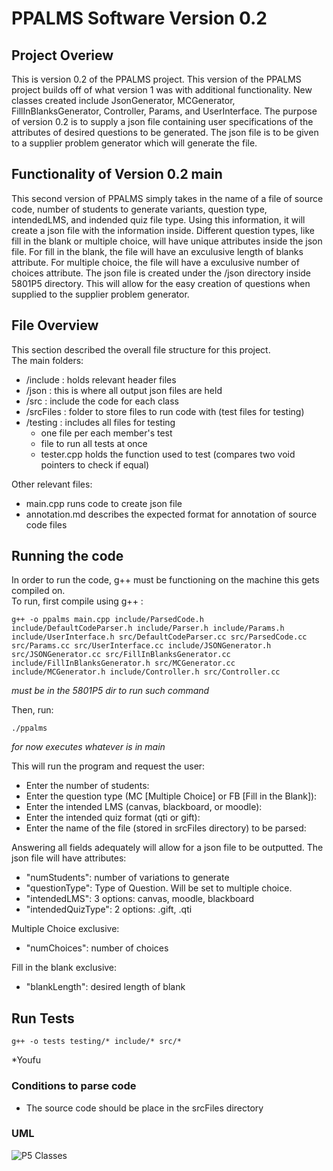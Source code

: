 # PPALMS Software Version 0.2

## Project Overiew

This is version 0.2 of the PPALMS project. This version of the PPALMS project builds off of what version 1 was with additional functionality. New classes created include JsonGenerator, MCGenerator, FillInBlanksGenerator, Controller, Params, and UserInterface. The purpose of version 0.2 is to supply a json file containing user specifications of the attributes of desired questions to be generated. The json file is to be given to a supplier problem generator which will generate the file.

## Functionality of Version 0.2 main

This second version of PPALMS simply takes in the name of a file of source code, number of students to generate variants, question type, intendedLMS, and indended quiz file type. Using this information, it will create a json file with the information inside. Different question types, like fill in the blank or multiple choice, will have unique attributes inside the json file. For fill in the blank, the file will have an exculusive length of blanks attribute. For multiple choice, the file will have a exculusive number of choices attribute. The json file is created under the /json directory inside 5801P5 directory. This will allow for the easy creation of questions when supplied to the supplier problem generator.

## File Overview

This section described the overall file structure for this project.  
The main folders:

- /include : holds relevant header files
- /json : this is where all output json files are held
- /src : include the code for each class
- /srcFiles : folder to store files to run code with (test files for testing)
- /testing : includes all files for testing
  - one file per each member's test
  - file to run all tests at once
  - tester.cpp holds the function used to test (compares two void pointers to check if equal)

Other relevant files:

- main.cpp runs code to create json file
- annotation.md describes the expected format for annotation of source code files

## Running the code

In order to run the code, g++ must be functioning on the machine this gets compiled on.  
To run, first compile using g++ :

```
g++ -o ppalms main.cpp include/ParsedCode.h include/DefaultCodeParser.h include/Parser.h include/Params.h include/UserInterface.h src/DefaultCodeParser.cc src/ParsedCode.cc src/Params.cc src/UserInterface.cc include/JSONGenerator.h src/JSONGenerator.cc src/FillInBlanksGenerator.cc include/FillInBlanksGenerator.h src/MCGenerator.cc include/MCGenerator.h include/Controller.h src/Controller.cc
```

_must be in the 5801P5 dir to run such command_

Then, run:

```
./ppalms
```

_for now executes whatever is in main_

This will run the program and request the user:

- Enter the number of students: 
- Enter the question type (MC [Multiple Choice] or FB [Fill in the Blank]): 
- Enter the intended LMS (canvas, blackboard, or moodle):
- Enter the intended quiz format (qti or gift):
- Enter the name of the file (stored in srcFiles directory) to be parsed:


Answering all fields adequately will allow for a json file to be outputted. 
The json file will have attributes:

- "numStudents": number of variations to generate
- "questionType": Type of Question. Will be set to multiple choice.
- "intendedLMS": 3 options: canvas, moodle, blackboard
- "intendedQuizType": 2 options: .gift, .qti

Multiple Choice exclusive:
- "numChoices": number of choices

Fill in the blank exclusive:
- "blankLength": desired length of blank 


## Run Tests

```
g++ -o tests testing/* include/* src/*
```

*Youfu

### Conditions to parse code

- The source code should be place in the srcFiles directory

### UML
![P5 Classes](https://user-images.githubusercontent.com/84288206/206934377-7dccab34-34b8-4d2a-90db-24a6ea61eb4c.jpeg)
